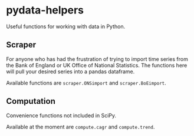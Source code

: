 pydata-helpers
==============

Useful functions for working with data in Python.

## Scraper

For anyone who has had the frustration of trying to import time series from the Bank of England or UK Office of National Statistics. The functions here will pull your desired series into a pandas dataframe.

Available functions are `scraper.ONSimport` and `scraper.BoEimport`.

## Computation

Convenience functions not included in SciPy.

Available at the moment are `compute.cagr` and `compute.trend`.
